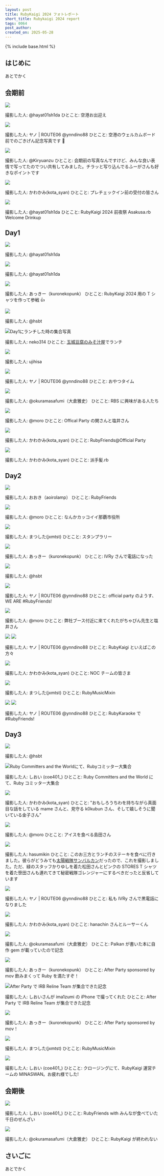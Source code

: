 ```yaml
---
layout: post
title: RubyKaigi 2024 フォトレポート
short_title: Rubykaigi 2024 report
tags: 0064
post_author:
created_on: 2025-05-28
---
```


{% include base.html %}

## はじめに

あとでかく

## 会期前

<img src="{{base}}{{site.baseurl}}/images/0064-RubyKaigi2024Report/day0_airport.webp">

撮影した人: @hayat01sh1da
ひとこと: 空港お出迎え

<img src="{{base}}{{site.baseurl}}/images/0064-RubyKaigi2024Report/day0_arriving.webp">

撮影した人: ヤノ | ROUTE06 @ynndino88
ひとこと: 空港のウェルカムボード前でのごきげん記念写真です 🙈

<img src="{{base}}{{site.baseurl}}/images/0064-RubyKaigi2024Report/day0_night_cruise.webp">

撮影した人: @Kiryuanzu
ひとこと: 会期前の写真なんですけど、みんな良い表情で写ってたのでつい共有してみました。チラッと写り込んでるふーがさんも好きなポイントです

<img src="{{base}}{{site.baseurl}}/images/0064-RubyKaigi2024Report/day0_prechekin.webp">

撮影した人: かわかみ(kota_syan)
ひとこと: プレチェックイン前の受付の皆さん

<img src="{{base}}{{site.baseurl}}/images/0064-RubyKaigi2024Report/day0_welcome_drinkup.webp">

撮影した人: @hayat01sh1da
ひとこと: RubyKaigi 2024 前夜祭 Asakusa.rb Welcome Drinkup

## Day1

<img src="{{base}}{{site.baseurl}}/images/0064-RubyKaigi2024Report/day1_entrance.webp">

撮影した人: @hayat01sh1da

<img src="{{base}}{{site.baseurl}}/images/0064-RubyKaigi2024Report/day1_quine.webp">

撮影した人: @hayat01sh1da

<img src="{{base}}{{site.baseurl}}/images/0064-RubyKaigi2024Report/day1_t_shirt.webp">

撮影した人: あっきー（kuronekopunk）
ひとこと: RubyKaigi 2024 用の T シャツを作って参戦 👍

<img src="{{base}}{{site.baseurl}}/images/0064-RubyKaigi2024Report/map.webp">

撮影した人: @hsbt

<img src="{{base}}{{site.baseurl}}/images/0064-RubyKaigi2024Report/day1_lunch.webp" alt="Day1にランチした時の集合写真">

撮影した人: neko314
ひとこと: [玉城豆腐のみそ汁屋](https://www.instagram.com/tamakidoufuno_misoshiru/)でランチ

<img src="{{base}}{{site.baseurl}}/images/0064-RubyKaigi2024Report/day1_official_party.webp">

撮影した人: ujihisa

<img src="{{base}}{{site.baseurl}}/images/0064-RubyKaigi2024Report/day1_rubyfriends_at_official_party.webp">

撮影した人: ヤノ | ROUTE06 @ynndino88
ひとこと: おやつタイム

<img src="{{base}}{{site.baseurl}}/images/0064-RubyKaigi2024Report/day1_rbs_friends.webp">

撮影した人: @okuramasafumi（大倉雅史）
ひとこと: RBS に興味がある人たち

<img src="{{base}}{{site.baseurl}}/images/0064-RubyKaigi2024Report/day1_seki_and_shioi.webp">

撮影した人: @moro
ひとこと: Offical Party の関さんと塩井さん

<img src="{{base}}{{site.baseurl}}/images/0064-RubyKaigi2024Report/day1_rubyfriends_at_party.webp">

撮影した人: かわかみ(kota_syan)
ひとこと: RubyFriends@Official Party

<img src="{{base}}{{site.baseurl}}/images/0064-RubyKaigi2024Report/day1_hadegamirb.webp">

撮影した人: かわかみ(kota_syan)
ひとこと: 派手髪.rb

## Day2

<img src="{{base}}{{site.baseurl}}/images/0064-RubyKaigi2024Report/day2_rubyfriends.webp">

撮影した人: おおき（aoirolamp）
ひとこと: RubyFriends

<img src="{{base}}{{site.baseurl}}/images/0064-RubyKaigi2024Report/day2_city_hall.webp">

撮影した人: @moro
ひとこと: なんかカッコイイ那覇市役所

<img src="{{base}}{{site.baseurl}}/images/0064-RubyKaigi2024Report/day2_stamp_rally.webp">

撮影した人: まつした(jxmtst)
ひとこと: スタンプラリー

<img src="{{base}}{{site.baseurl}}/images/0064-RubyKaigi2024Report/day2_tel.webp">

撮影した人: あっきー（kuronekopunk）
ひとこと: IVRy さんで電話になった

<img src="{{base}}{{site.baseurl}}/images/0064-RubyKaigi2024Report/discussion.webp">

撮影した人: @hsbt

<img src="{{base}}{{site.baseurl}}/images/0064-RubyKaigi2024Report/day2_fruits.webp">

撮影した人: ヤノ | ROUTE06 @ynndino88
ひとこと: official party のようす、WE ARE #RubyFriends!

<img src="{{base}}{{site.baseurl}}/images/0064-RubyKaigi2024Report/day2_kosaki_and_shioi.webp">

撮影した人: @moro
ひとこと: 弊社ブース付近に来てくれたがちゃぴん先生と塩井さん

<img src="{{base}}{{site.baseurl}}/images/0064-RubyKaigi2024Report/day2_organizers1.webp">

<img src="{{base}}{{site.baseurl}}/images/0064-RubyKaigi2024Report/day2_organizers2.webp">

撮影した人: ヤノ | ROUTE06 @ynndino88
ひとこと: RubyKaigi といえばこの方々

<img src="{{base}}{{site.baseurl}}/images/0064-RubyKaigi2024Report/day2_noc_team.webp">

撮影した人: かわかみ(kota_syan)
ひとこと: NOC チームの皆さま

<img src="{{base}}{{site.baseurl}}/images/0064-RubyKaigi2024Report/day2_ruby_karaoke.webp">

撮影した人: まつした(jxmtst)
ひとこと: RubyMusicMixin

<img src="{{base}}{{site.baseurl}}/images/0064-RubyKaigi2024Report/day2_rubykaraoke.webp">

<img src="{{base}}{{site.baseurl}}/images/0064-RubyKaigi2024Report/day2_rubykaraoke2.webp">

撮影した人: ヤノ | ROUTE06 @ynndino88
ひとこと: RubyKaraoke で #RubyFriends!

## Day3

<img src="{{base}}{{site.baseurl}}/images/0064-RubyKaigi2024Report/day3_ruby_committers.webp">

撮影した人: @hsbt

<img src="{{base}}{{site.baseurl}}/images/0064-RubyKaigi2024Report/day3_committers.webp" alt="Ruby Committers and the Worldにて、Rubyコミッター大集合">

撮影した人: しおい (coe401\_)
ひとこと: Ruby Committers and the World にて、Ruby コミッター大集合

<img src="{{base}}{{site.baseurl}}/images/0064-RubyKaigi2024Report/day3_committers_on_screen.webp">

撮影した人: かわかみ(kota_syan)
ひとこと: "おもしろうちわを持ちながら真面目な話をしている mame さんと、見守る k0kubun さん、そして嬉しそうに聞いている金子さん"

<img src="{{base}}{{site.baseurl}}/images/0064-RubyKaigi2024Report/day2_shimada_with_icecream.webp">

撮影した人: @moro
ひとこと: アイスを食べる島田さん

<img src="{{base}}{{site.baseurl}}/images/0064-RubyKaigi2024Report/day3_sanbaruby.webp">

撮影した人: hasumikin
ひとこと: このお三方とランチのステーキを食べに行きました。彼らがどうみても[太陽戦隊サンバルカン](https://x.com/hasumikin/status/1791328343809462713)だったので、これを撮影しました。ただ、緑のスタッフかりゆしを着た松田さんとピンクの STORES T シャツを着た笹田さんも連れてきて秘密戦隊ゴレンジャーにするべきだったと反省しています

<img src="{{base}}{{site.baseurl}}/images/0064-RubyKaigi2024Report/day3_tel.webp">

撮影した人: ヤノ | ROUTE06 @ynndino88
ひとこと: 私も IVRy さんで黒電話になりました

<img src="{{base}}{{site.baseurl}}/images/0064-RubyKaigi2024Report/day3_hanachin.webp">

撮影した人: かわかみ(kota_syan)
ひとこと: hanachin さんとルーサーくん

<img src="{{base}}{{site.baseurl}}/images/0064-RubyKaigi2024Report/day3_palkan_and_his_book.webp">

撮影した人: @okuramasafumi（大倉雅史）
ひとこと: Palkan が書いた本に自作 gem が載っていたので記念

<img src="{{base}}{{site.baseurl}}/images/0064-RubyKaigi2024Report/day3_drink_tickets.webp">

撮影した人: あっきー（kuronekopunk）
ひとこと: After Party sponsored by mov 飲みまくって Ruby を満たすぞ！

<img src="{{base}}{{site.baseurl}}/images/0064-RubyKaigi2024Report/day3_irb_reline_team.webp" alt="After Party で IRB Reline Team が集合できた記念">

撮影した人: しおいさんが ima1zumi の iPhone で撮ってくれた
ひとこと: After Party で IRB Reline Team が集合できた記念

<img src="{{base}}{{site.baseurl}}/images/0064-RubyKaigi2024Report/day3_after_party.webp">

撮影した人: あっきー（kuronekopunk）
ひとこと: After Party sponsored by mov！

<img src="{{base}}{{site.baseurl}}/images/0064-RubyKaigi2024Report/day3_ruby_music_mixin.webp">

撮影した人: まつした(jxmtst)
ひとこと: RubyMusicMixin

<img src="{{base}}{{site.baseurl}}/images/0064-RubyKaigi2024Report/day3_closing.webp">

撮影した人: しおい (coe401\_)
ひとこと: クロージングにて、RubyKaigi 運営チームの MINASWAN。お疲れ様でした!

## 会期後

<img src="{{base}}{{site.baseurl}}/images/0064-RubyKaigi2024Report/day4_zenzai.webp">

撮影した人: しおい (coe401\_)
ひとこと: RubyFriends with みんなが食べていた千日のぜんざい

<img src="{{base}}{{site.baseurl}}/images/0064-RubyKaigi2024Report/day4_endless_rubykaigi.webp">

撮影した人: @okuramasafumi（大倉雅史）
ひとこと: RubyKaigi が終われない

## さいごに

あとでかく
